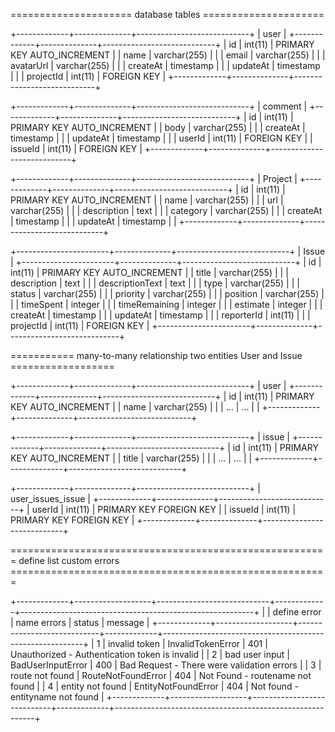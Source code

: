 ===================== database tables =====================

+-------------+--------------+----------------------------+
|                        user                             |
+-------------+--------------+----------------------------+
| id          | int(11)      | PRIMARY KEY AUTO_INCREMENT |
| name        | varchar(255) |                            |
| email       | varchar(255) |                            |
| avatarUrl   | varchar(255) |                            |
| createAt    | timestamp    |                            |
| updateAt    | timestamp    |                            |
| projectId   | int(11)      | FOREIGN KEY                |
+-------------+--------------+----------------------------+

+-------------+--------------+----------------------------+
|                        comment                          |
+-------------+--------------+----------------------------+
| id          | int(11)      | PRIMARY KEY AUTO_INCREMENT |
| body        | varchar(255) |                            |
| createAt    | timestamp    |                            |
| updateAt    | timestamp    |                            |
| userId      | int(11)      | FOREIGN KEY                |
| issueId     | int(11)      | FOREIGN KEY                |
+-------------+--------------+----------------------------+

+-------------+--------------+----------------------------+
|                        Project                          |
+-------------+--------------+----------------------------+
| id          | int(11)      | PRIMARY KEY AUTO_INCREMENT |
| name        | varchar(255) |                            |
| url         | varchar(255) |                            |
| description | text         |                            |
| category    | varchar(255) |                            |
| createAt    | timestamp    |                            |
| updateAt    | timestamp    |                            |
+-------------+--------------+----------------------------+

+-----------------------+--------------+----------------------------+
|                            Issue                                  |
+-----------------------+--------------+----------------------------+
| id                    | int(11)      | PRIMARY KEY AUTO_INCREMENT |
| title                 | varchar(255) |                            |
| description           | text         |                            |
| descriptionText       | text         |                            |
| type                  | varchar(255) |                            |
| status                | varchar(255) |                            |
| priority              | varchar(255) |                            |
| position              | varchar(255) |                            |
| timeSpent             | integer      |                            |
| timeRemaining         | integer      |                            |
| estimate              | integer      |                            |
| createAt              | timestamp    |                            |
| updateAt              | timestamp    |                            |
| reporterId            | int(11)      |                            |
| projectId             | int(11)      | FOREIGN KEY                |
+-----------------------+--------------+----------------------------+


=========== many-to-many relationship two entities User and Issue ==================

+-------------+--------------+----------------------------+
|                        user                             |
+-------------+--------------+----------------------------+
| id          | int(11)      | PRIMARY KEY AUTO_INCREMENT |
| name        | varchar(255) |                            |
| ...         | ...          |                            |
+-------------+--------------+----------------------------+

+-------------+--------------+----------------------------+
|                        issue                            |
+-------------+--------------+----------------------------+
| id          | int(11)      | PRIMARY KEY AUTO_INCREMENT |
| title       | varchar(255) |                            |
| ...         | ...          |                            |
+-------------+--------------+----------------------------+

+-------------+--------------+----------------------------+
|              user_issues_issue                          |
+-------------+--------------+----------------------------+
| userId      | int(11)      | PRIMARY KEY FOREIGN KEY    |
| issueId     | int(11)      | PRIMARY KEY FOREIGN KEY    |
+-------------+--------------+----------------------------+



======================================================= define list custom errors =======================================================

+-------------+-------------------+----------------------------+-------------+----------------------------------------------------------+
|             | define error      |     name errors            |    status   |                       message                            |
+-------------+-------------------+----------------------------+-------------+----------------------------------------------------------+
|     1       | invalid token     | InvalidTokenError          |     401     |     Unauthorized - Authentication token is invalid       |
|     2       | bad user input    | BadUserInputError          |     400     |     Bad Request  - There were validation errors          |
|     3       | route not found   | RouteNotFoundError         |     404     |     Not Found    - routename not found                   |
|     4       | entity not found  | EntityNotFoundError        |     404     |     Not found    - entityname not found                  |
+-------------+-------------------+----------------------------+-------------+----------------------------------------------------------+






